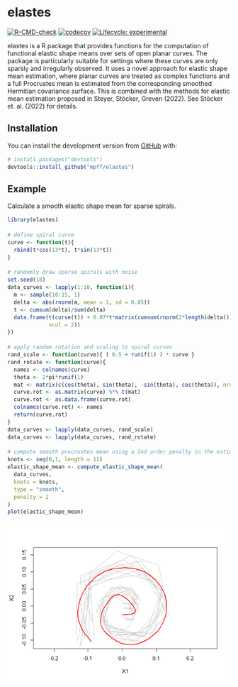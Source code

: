 
<!-- README.md is generated from README.Rmd. Please edit that file -->

# elastes

<!-- badges: start -->

[![R-CMD-check](https://github.com/mpff/elastes/actions/workflows/R-CMD-check.yaml/badge.svg)](https://github.com/mpff/elastes/actions/workflows/R-CMD-check.yaml)
[![codecov](https://codecov.io/gh/mpff/elastes/branch/main/graph/badge.svg?token=p0xOHfDpnk)](https://app.codecov.io/gh/mpff/elastes)
[![Lifecycle:
experimental](https://img.shields.io/badge/lifecycle-experimental-orange.svg)](https://lifecycle.r-lib.org/articles/stages.html#experimental)
<!-- badges: end -->

elastes is a R package that provides functions for the computation of
functional elastic shape means over sets of open planar curves. The
package is particularly suitable for settings where these curves are
only sparsly and irregularly observed. It uses a novel approach for
elastic shape mean estimation, where planar curves are treated as
complex functions and a full Procrustes mean is estimated from the
corresponding smoothed Hermitian covariance surface. This is combined
with the methods for elastic mean estimation proposed in Steyer,
Stöcker, Greven (2022). See Stöcker et. al. (2022) for details.

## Installation

You can install the development version from
[GitHub](https://github.com/) with:

``` r
# install.packages("devtools")
devtools::install_github("mpff/elastes")
```

## Example

Calculate a smooth elastic shape mean for sparse spirals.

``` r
library(elastes)

# define spiral curve
curve <- function(t){
  rbind(t*cos(13*t), t*sin(13*t))
}

# randomly draw sparse spirals with noise
set.seed(18)
data_curves <- lapply(1:10, function(i){
  m <- sample(10:15, 1)
  delta <- abs(rnorm(m, mean = 1, sd = 0.05))
  t <- cumsum(delta)/sum(delta)
  data.frame(t(curve(t)) + 0.07*t*matrix(cumsum(rnorm(2*length(delta))),
             ncol = 2))
})

# apply random rotation and scaling to spiral curves
rand_scale <- function(curve){ ( 0.5 + runif(1) ) * curve }
rand_rotate <- function(curve){
  names <- colnames(curve)
  theta <- 2*pi*runif(1)
  mat <- matrix(c(cos(theta), sin(theta), -sin(theta), cos(theta)), nrow = 2, ncol = 2)
  curve.rot <- as.matrix(curve) %*% t(mat)
  curve.rot <- as.data.frame(curve.rot)
  colnames(curve.rot) <- names
  return(curve.rot)
}
data_curves <- lapply(data_curves, rand_scale)
data_curves <- lapply(data_curves, rand_rotate)

# compute smooth procrustes mean using a 2nd order penalty in the estimation
knots <- seq(0,1, length = 11)
elastic_shape_mean <- compute_elastic_shape_mean(
  data_curves,
  knots = knots,
  type = "smooth",
  penalty = 2
)
plot(elastic_shape_mean)
```

![](man/figures/README-example-1.png)<!-- -->
